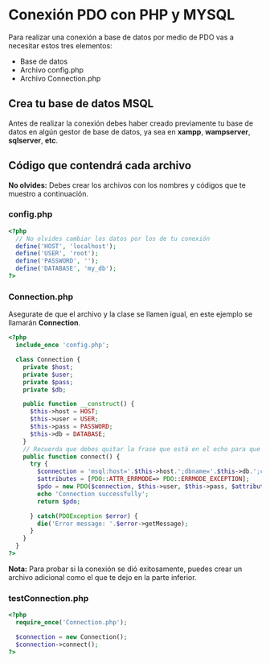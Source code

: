 # Conexión PDO con PHP y MYSQL
Para realizar una conexión a base de datos por medio de PDO vas a necesitar estos tres elementos:
- Base de datos
- Archivo config.php
- Archivo Connection.php

## Crea tu base de datos MSQL
Antes de realizar la conexión debes haber creado previamente tu base de datos en algún gestor de base de datos, ya sea en **xampp**, **wampserver**, **sqlserver**, **etc**.
## Código que contendrá cada archivo
**No olvides:** Debes crear los archivos con los nombres y códigos que te muestro a continuación.
### config.php

``` php
<?php
  // No olvides cambiar los datos por los de tu conexión
  define('HOST', 'localhost');
  define('USER', 'root');
  define('PASSWORD', '');
  define('DATABASE', 'my_db');
?>
```

### Connection.php
Asegurate de que el archivo y la clase se llamen igual, en este ejemplo se llamarán **Connection**. 
``` php
<?php
  include_once 'config.php';

  class Connection {
    private $host;
    private $user;
    private $pass;
    private $db;

    public function __construct() {
      $this->host = HOST;
      $this->user = USER;
      $this->pass = PASSWORD;
      $this->db = DATABASE;
    }
    // Recuerda que debes quitar la frase que está en el echo para que ya no se muestre ese mensaje
    public function connect() {
      try {
        $connection = 'msql:host='.$this->host.';dbname='.$this->db.';charset=utf8';
        $attributes = [PDO::ATTR_ERRMODE=> PDO::ERRMODE_EXCEPTION];
        $pdo = new PDO($connection, $this->user, $this->pass, $attributes);
        echo 'Connection successfully'; 
        return $pdo;

      } catch(PDOException $error) {
        die('Error message: '.$error->getMessage);
      }
    }
  }
?>
```
**Nota:**
  Para probar si la conexión se dió exitosamente, puedes crear un archivo adicional como el que te dejo en la parte inferior.

### testConnection.php

``` php
<?php
  require_once('Connection.php');

  $connection = new Connection();
  $connection->connect();
?>
  
